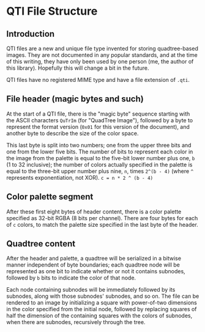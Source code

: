 # QTI File Structure

## Introduction

QTI files are a new and unique file type invented for storing quadtree-based images.
They are not documented in any popular standards, and at the time of this writing,
they have only been used by one person (me, the author of this library).
Hopefully this will change a bit in the future.

QTI files have no registered MIME type and have a file extension of `.qti`.

## File header (magic bytes and such)

At the start of a QTI file, there is the "magic byte" sequence starting with
the ASCII characters `QuTrIm` (for "QuadTree Image"), followed by a byte to
represent the format version (`0x01` for this version of the document), and
another byte to describe the size of the color space.

This last byte is split into two numbers; one from the upper three bits and one
from the lower five bits. The number of bits to represent each color in the image
from the palette is equal to the five-bit lower number plus one, `b` (1 to 32
inclusive); the number of colors actually specified in the palette is equal to
the three-bit upper number plus nine, `n`, times `2^(b - 4)` (where `^` represents
exponentiation, not XOR). `c = n * 2 ^ (b - 4)`

## Color palette segment

After these first eight bytes of header content, there is a color palette specified
as 32-bit RGBA (8 bits per channel). There are four bytes for each of `c` colors,
to match the palette size specified in the last byte of the header.

## Quadtree content

After the header and palette, a quadtree will be serialized in a bitwise manner
independent of byte boundaries; each quadtree node will be represented as one bit
to indicate whether or not it contains subnodes, followed by `b` bits to indicate
the color of that node.

Each node containing subnodes will be immediately followed by its subnodes,
along with those subnodes' subnodes, and so on. The file can be rendered to an
image by initializing a square with power-of-two dimensions in the color specified
from the initial node, followed by replacing squares of half the dimension of the
containing squares with the colors of subnodes, when there are subnodes, recursively
through the tree.